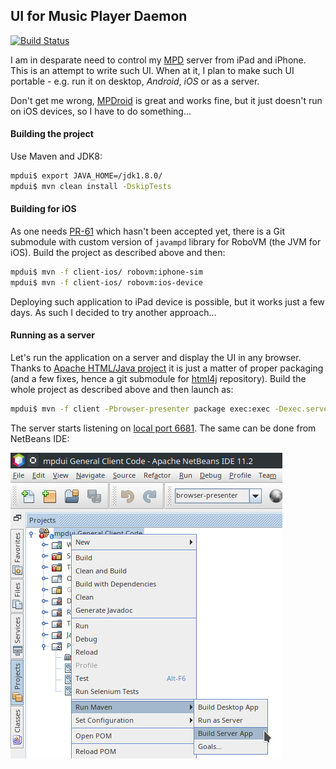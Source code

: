 ## UI for Music Player Daemon

[![Build Status](https://travis-ci.org/jtulach/mpdui.svg?branch=master)](https://travis-ci.org/jtulach/mpdui)

I am in desparate need to control my [MPD](https://www.musicpd.org) server
from iPad and iPhone. This is an attempt to write such UI. When at it,
I plan to make such UI portable - e.g. run it on desktop, *Android*, *iOS*
or as a server.

Don't get me wrong, [MPDroid](https://play.google.com/store/apps/details?id=com.namelessdev.mpdroid)
is great and works fine, but it just doesn't run on iOS devices, so I have
to do something...

#### Building the project

Use Maven and JDK8:

```bash
mpdui$ export JAVA_HOME=/jdk1.8.0/
mpdui$ mvn clean install -DskipTests
```

#### Building for iOS

As one needs [PR-61](https://github.com/finnyb/javampd/pull/61) which
hasn't been accepted yet, there is a Git submodule with 
custom version of `javampd` library for RoboVM (the JVM for iOS).
Build the project as described above and then:

```bash
mpdui$ mvn -f client-ios/ robovm:iphone-sim
mpdui$ mvn -f client-ios/ robovm:ios-device
```

Deploying such application to iPad device is possible, but it works just
a few days. As such I decided to try another approach...

#### Running as a server

Let's run the application on a server and display the UI in any browser.
Thanks to [Apache HTML/Java project](http://github.com/apache/netbeans-html4j)
it is just a matter of proper packaging (and a few fixes, hence a git submodule
for [html4j](http://github.com/apache/netbeans-html4j) repository).
Build the whole project as described above and then launch as:

```bash
mpdui$ mvn -f client -Pbrowser-presenter package exec:exec -Dexec.server.arg=server
```

The server starts listening on [local port 6681](http://localhost:6681). The same
can be done from NetBeans IDE:

![Run as a Server](docs/mpdui+nb.png)
